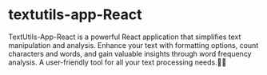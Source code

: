 # textutils-app-React
TextUtils-App-React is a powerful React application that simplifies text manipulation and analysis. Enhance your text with formatting options, count characters and words, and gain valuable insights through word frequency analysis. A user-friendly tool for all your text processing needs.💫🤗

